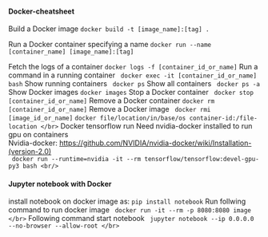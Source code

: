 #### Docker-cheatsheet
 Build a Docker image
```docker build -t [image_name]:[tag] .```

 Run a Docker container specifying a name
```docker run --name [container_name] [image_name]:[tag]```

 Fetch the logs of a container
```docker logs -f [container_id_or_name]```
 Run a command in a running container
``` docker exec -it [container_id_or_name] bash```
 Show running containers
``` docker ps```
 Show all containers
``` docker ps -a```
 Show Docker images
```docker images```
 Stop a Docker container
``` docker stop [container_id_or_name]```
 Remove a Docker container
```docker rm [container_id_or_name]```
 Remove a Docker image
``` docker rmi [image_id_or_name]```
```docker file/location/in/base/os container-id:/file-location </br>```
 Docker tensorflow run
Need nvidia-docker installed to run gpu on containers <br/>
Nvidia-docker: https://github.com/NVIDIA/nvidia-docker/wiki/Installation-(version-2.0) <br/>
``` docker run --runtime=nvidia -it --rm tensorflow/tensorflow:devel-gpu-py3 bash <br/>```

#### Jupyter notebook with Docker
install notebook on docker image as:
```pip install notebook```
Run follwing command to run docker image
``` docker run -it --rm -p 8080:8080 image </br>```
Following command start notebook 
``` jupyter notebook --ip 0.0.0.0 --no-browser --allow-root </br>```

